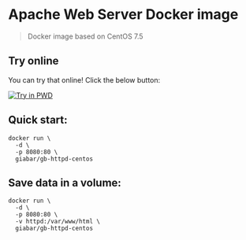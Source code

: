 # Apache Web Server Docker image

> Docker image based on CentOS 7.5

## Try online

You can try that online! Click the below button:

[![Try in PWD](https://raw.githubusercontent.com/play-with-docker/stacks/master/assets/images/button.png)](https://labs.play-with-docker.com/?stack=https://raw.githubusercontent.com/giabar/gb-httpd-centos/master/docker-compose.yml)


## Quick start:

```
docker run \
  -d \
  -p 8080:80 \
  giabar/gb-httpd-centos
```

## Save data in a volume:

```
docker run \
  -d \
  -p 8080:80 \
  -v httpd:/var/www/html \
  giabar/gb-httpd-centos
```
